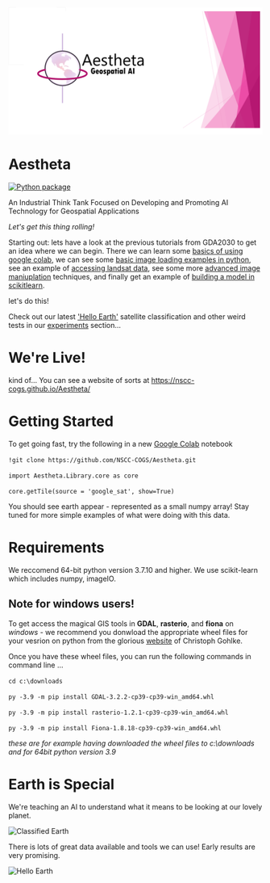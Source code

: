 ![Aestheta Logo](/Images/logo_1280x640.png)

# Aestheta
[![Python package](https://github.com/NSCC-COGS/Aestheta/actions/workflows/python-package.yml/badge.svg)](https://github.com/NSCC-COGS/Aestheta/actions/workflows/python-package.yml)

An Industrial Think Tank Focused on Developing and Promoting AI Technology for Geospatial Applications

<i>Let's get this thing rolling!</i>

Starting out: lets have a look at the previous tutorials from GDA2030 to get an idea where we can begin. There we can learn some [basics of using google colab](https://github.com/NSCC-COGS/GDAA2030/tree/master/tutorial1), we can see some [basic image loading examples in python](https://github.com/NSCC-COGS/GDAA2030/blob/master/tutorial1/kevinkmcguigan/GDAA2030_T1_kevinmc.ipynb), see an example of [accessing landsat data](https://colab.research.google.com/github/NSCC-COGS/GDAA2030/blob/master/tutorial2/kevinkmcguigan/GDAA2030_T2_kevinmc_getLandsat.ipynb), see some more [advanced image maniuplation](https://colab.research.google.com/github/NSCC-COGS/GDAA2030/blob/master/tutorial4/kevinkmcguigan/GDAA2030_T4_kevinmc.ipynb) techniques, and finally get an example of [building a model in scikitlearn](https://github.com/NSCC-COGS/GDAA2030/blob/master/tutorial5/kevinkmcguigan/GDAA2030_T5_kevinmc.ipynb).

let's do this!

Check out our latest ['Hello Earth'](/Experiments/Hello_Earth.ipynb) satellite classification and other weird tests in our [experiments](/Experiments) section... 

# We're Live! 

kind of...
You can see a website of sorts at https://nscc-cogs.github.io/Aestheta/

# Getting Started 

To get going fast, try the following in a new [Google Colab](https://colab.research.google.com/) notebook

```!git clone https://github.com/NSCC-COGS/Aestheta.git```

```import Aestheta.Library.core as core```

```core.getTile(source = 'google_sat', show=True)```

You should see earth appear - represented as a small numpy array! 
Stay tuned for more simple examples of what were doing with this data. 

# Requirements

We reccomend 64-bit python version 3.7.10 and higher. We use scikit-learn which includes numpy, imageIO. 

## Note for windows users! 

To get access the magical GIS tools in **GDAL**, **rasterio**, and **fiona** on _windows_ - we recommend you donwload the appropriate wheel files for your vesrion on python from the glorious [website]((https://www.lfd.uci.edu/~gohlke/pythonlibs/)) of Christoph Gohlke.

Once you have these wheel files, you can run the following commands in command line ... 

```cd c:\downloads```

```py -3.9 -m pip install GDAL-3.2.2-cp39-cp39-win_amd64.whl```

```py -3.9 -m pip install rasterio-1.2.1-cp39-cp39-win_amd64.whl```

```py -3.9 -m pip install Fiona-1.8.18-cp39-cp39-win_amd64.whl```



*these are for example having downloaded the wheel files to c:\downloads and for 64bit python version 3.9*

# Earth is Special
We're teaching an AI to understand what it means to be looking at our lovely planet. 

![Classified Earth](/Images/classified_earth.PNG)

There is lots of great data available and tools we can use! Early results are very promising. 

![Hello Earth](/Images/HelloEarth.png)


